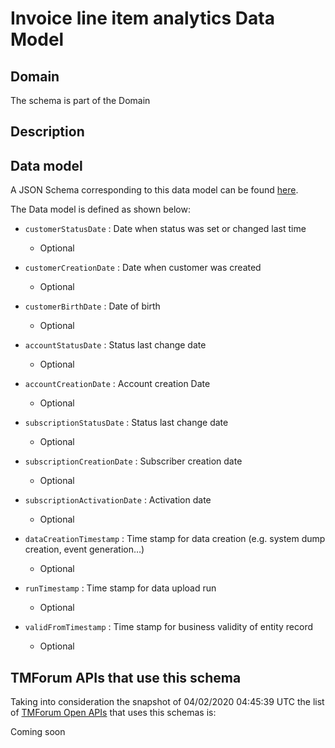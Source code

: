 # Invoice line item analytics Data Model

## Domain

The  schema is part of the  Domain

## Description



## Data model

A JSON Schema corresponding to this data model can be found
[here](https://github.com/tmforum-rand/schemas/blob/candidates/Analytics/InvoiceLineItemAnalytics.schema.json).

The Data model is defined as shown below:
- `customerStatusDate` : Date when status was set or changed last time

  - Optional

- `customerCreationDate` : Date when customer was created

  - Optional

- `customerBirthDate` : Date of birth

  - Optional

- `accountStatusDate` : Status last change date

  - Optional

- `accountCreationDate` : Account creation Date

  - Optional

- `subscriptionStatusDate` : Status last change date

  - Optional

- `subscriptionCreationDate` : Subscriber creation date

  - Optional

- `subscriptionActivationDate` : Activation date

  - Optional

- `dataCreationTimestamp` : Time stamp for data creation (e.g. system dump creation, event generation…)

  - Optional

- `runTimestamp` : Time stamp for data upload run

  - Optional

- `validFromTimestamp` : Time stamp for business validity of entity record

  - Optional





## TMForum APIs that use this schema

Taking into consideration the snapshot of 04/02/2020 04:45:39 UTC the list of [TMForum Open APIs](https://www.tmforum.org/open-apis/) that uses this schemas is:

Coming soon